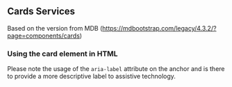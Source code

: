 ## Cards Services

Based on the version from MDB (https://mdbootstrap.com/legacy/4.3.2/?page=components/cards)

### Using the card element in HTML

Please note the usage of the `aria-label` attribute on the anchor and is there to provide a more descriptive label to assistive technology.
